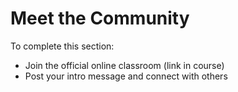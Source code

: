 # Meet the Community

To complete this section:

- Join the official online classroom (link in course)
- Post your intro message and connect with others
